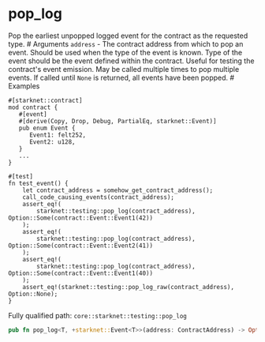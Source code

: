 # pop_log

Pop the earliest unpopped logged event for the contract as the requested type.  # Arguments  `address` - The contract address from which to pop an event.  Should be used when the type of the event is known. Type of the event should be the event defined within the contract. Useful for testing the contract's event emission. May be called multiple times to pop multiple events. If called until `None` is returned, all events have been popped.  # Examples
```cairo
#[starknet::contract]
mod contract {
   #[event]
   #[derive(Copy, Drop, Debug, PartialEq, starknet::Event)]
   pub enum Event {
      Event1: felt252,
      Event2: u128,
   }
   ...
}

#[test]
fn test_event() {
    let contract_address = somehow_get_contract_address();
    call_code_causing_events(contract_address);
    assert_eq!(
        starknet::testing::pop_log(contract_address), Option::Some(contract::Event::Event1(42))
    );
    assert_eq!(
        starknet::testing::pop_log(contract_address), Option::Some(contract::Event::Event2(41))
    );
    assert_eq!(
        starknet::testing::pop_log(contract_address), Option::Some(contract::Event::Event1(40))
    );
    assert_eq!(starknet::testing::pop_log_raw(contract_address), Option::None);
}
```

Fully qualified path: `core::starknet::testing::pop_log`

```rust
pub fn pop_log<T, +starknet::Event<T>>(address: ContractAddress) -> Option<T>
```


